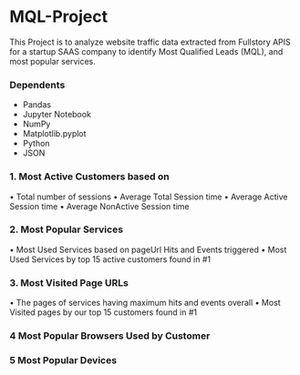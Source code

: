 # MQL-Project
This Project is to analyze website traffic data extracted from Fullstory APIS for a startup SAAS company to identify Most Qualified Leads (MQL), and most popular services.

### Dependents

* Pandas
* Jupyter Notebook
* NumPy
* Matplotlib.pyplot
* Python
* JSON

### 1. Most Active Customers based on

•	Total number of sessions 
•	Average Total Session time 
•	Average Active Session time 
•	Average NonActive Session time 

### 2. Most Popular Services 

•	Most Used Services based on pageUrl Hits and Events triggered
•	Most Used Services by top 15 active customers found in #1

### 3. Most Visited Page URLs

•	The pages of services having maximum hits and events overall
•	Most Visited pages by our top 15 customers found in #1

### 4 Most Popular Browsers Used by Customer

### 5 Most Popular Devices


